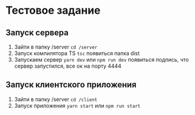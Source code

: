 # Тестовое задание

## Запуск сервера

1. Зайти в папку /server `cd /server`
2. Запуск компилятора TS `tsc` появиться папка dist
3. Запускаем сервер `yarn dev` или `npm run dev` появиться подпись, что сервер запустился, все ок на порту 4444

## Запуск клиентского приложения

1. Зайти в папку /server `cd /client`
2. Запуск приложения `yarn start` или `npm run start`

